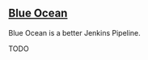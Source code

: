 ## [Blue Ocean](https://jenkins.io/doc/book/blueocean/)

Blue Ocean is a better Jenkins Pipeline.  

TODO
